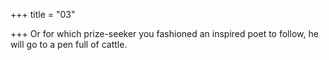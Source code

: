 +++
title = "03"

+++
Or for which prize-seeker you fashioned an inspired poet to follow, he will go to a pen full of cattle.